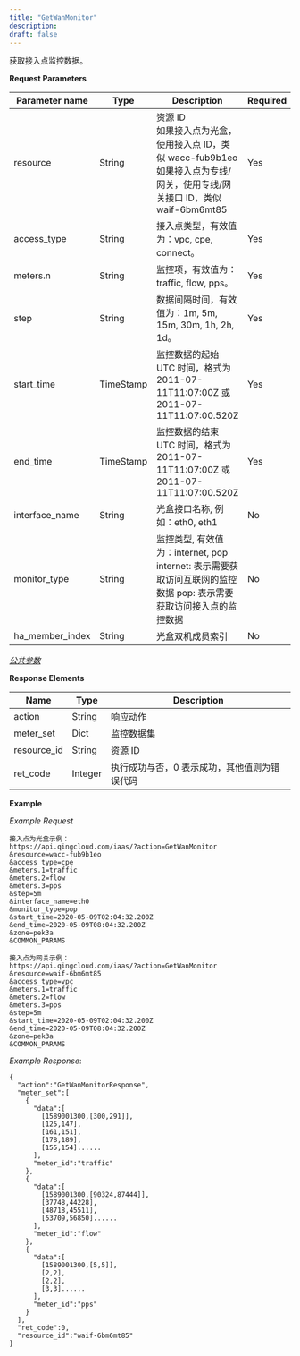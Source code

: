 ```yaml
---
title: "GetWanMonitor"
description: 
draft: false
---
```




获取接入点监控数据。


**Request Parameters**

| Parameter name | Type | Description | Required |
| --- | --- | --- | --- |
| resource | String | 资源 ID<br/>如果接入点为光盒，使用接入点 ID，类似 wacc-fub9b1eo<br/>如果接入点为专线/网关，使用专线/网关接口 ID，类似 waif-6bm6mt85 | Yes |
| access_type | String | 接入点类型，有效值为：vpc, cpe, connect。 | Yes |
| meters.n | String | 监控项，有效值为：traffic, flow, pps。 | Yes |
| step | String | 数据间隔时间，有效值为：1m, 5m, 15m, 30m, 1h, 2h, 1d。 | Yes |
| start_time | TimeStamp | 监控数据的起始 UTC 时间，格式为 2011-07-11T11:07:00Z 或 2011-07-11T11:07:00.520Z | Yes |
| end_time | TimeStamp | 监控数据的结束 UTC 时间，格式为 2011-07-11T11:07:00Z 或 2011-07-11T11:07:00.520Z | Yes |
| interface_name | String | 光盒接口名称, 例如：eth0, eth1 | No |
| monitor_type | String | 监控类型, 有效值为：internet, pop internet: 表示需要获取访问互联网的监控数据 pop: 表示需要获取访问接入点的监控数据 | No |
| ha_member_index | String | 光盒双机成员索引 | No |
[_公共参数_](../../../parameters/)

**Response Elements**

| Name | Type | Description |
| --- | --- | --- |
| action | String | 响应动作 |
| meter_set | Dict | 监控数据集 |
| resource_id | String | 资源 ID |
| ret_code | Integer | 执行成功与否，0 表示成功，其他值则为错误代码 |

**Example**

_Example Request_

```
接入点为光盒示例：
https://api.qingcloud.com/iaas/?action=GetWanMonitor
&resource=wacc-fub9b1eo
&access_type=cpe
&meters.1=traffic
&meters.2=flow
&meters.3=pps
&step=5m
&interface_name=eth0
&monitor_type=pop
&start_time=2020-05-09T02:04:32.200Z
&end_time=2020-05-09T08:04:32.200Z
&zone=pek3a
&COMMON_PARAMS

接入点为网关示例：
https://api.qingcloud.com/iaas/?action=GetWanMonitor
&resource=waif-6bm6mt85
&access_type=vpc
&meters.1=traffic
&meters.2=flow
&meters.3=pps
&step=5m
&start_time=2020-05-09T02:04:32.200Z
&end_time=2020-05-09T08:04:32.200Z
&zone=pek3a
&COMMON_PARAMS
```

_Example Response_:

```
{
  "action":"GetWanMonitorResponse",
  "meter_set":[
    {
      "data":[
        [1589001300,[300,291]],
        [125,147],
        [161,151],
        [178,189],
        [155,154]......
      ],
      "meter_id":"traffic"
    },
    {
      "data":[
        [1589001300,[90324,87444]],
        [37748,44228],
        [48718,45511],
        [53709,56850]......
      ],
      "meter_id":"flow"
    },
    {
      "data":[
        [1589001300,[5,5]],
        [2,2],
        [2,2],
        [3,3]......
      ],
      "meter_id":"pps"
    }
  ],
  "ret_code":0,
  "resource_id":"waif-6bm6mt85"
}
```
